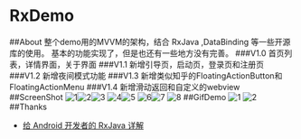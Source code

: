 # RxDemo
##About
整个demo用的MVVM的架构，结合 RxJava ,DataBinding 等一些开源库的使用。 基本的功能实现了，但是也还有一些地方没有完善。
###V1.0
首页列表，详情界面，关于界面
###V1.1
新增引导页，启动页，登录页和注册页
###V1.2
新增夜间模式功能
###V1.3
新增类似知乎的FloatingActionButton和FloatingActionMenu
###V1.4
新增滑动返回和自定义的webview
##ScreenShot
![1](https://github.com/lv910929/RxDemo/blob/master/art/sp01.png)![2](https://github.com/lv910929/RxDemo/blob/master/art/sp02.png)![3](https://github.com/lv910929/RxDemo/blob/master/art/sp03.png)
![4](https://github.com/lv910929/RxDemo/blob/master/art/sp04.png)![5](https://github.com/lv910929/RxDemo/blob/master/art/sp05.png) 
![6](https://github.com/lv910929/RxDemo/blob/master/art/sp06.png)![7](https://github.com/lv910929/RxDemo/blob/master/art/sp07.png)
![8](https://github.com/lv910929/RxDemo/blob/master/art/sp08.png)
##GifDemo
![1](https://github.com/lv910929/RxDemo/blob/master/art/video_one.gif)
![2](https://github.com/lv910929/RxDemo/blob/master/art/video_two.gif)
##Thanks
* [给 Android 开发者的 RxJava 详解](https://gank.io/post/560e15be2dca930e00da1083)
